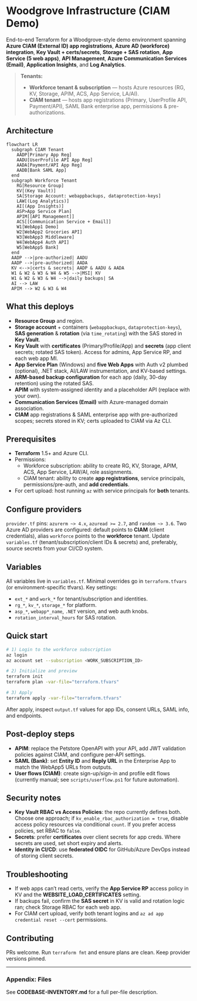 
# Woodgrove Infrastructure (CIAM Demo)

End-to-end Terraform for a Woodgrove-style demo environment spanning **Azure CIAM (External ID) app registrations**, **Azure AD (workforce) integration**, **Key Vault + certs/secrets**, **Storage + SAS rotation**, **App Service (5 web apps)**, **API Management**, **Azure Communication Services (Email)**, **Application Insights**, and **Log Analytics**.

> **Tenants:**
> - **Workforce tenant & subscription** — hosts Azure resources (RG, KV, Storage, APIM, ACS, App Service, LA/AI).
> - **CIAM tenant** — hosts app registrations (Primary, UserProfile API, Payment/API), SAML Bank enterprise app, permissions & pre-authorizations.

## Architecture
```mermaid
flowchart LR
  subgraph CIAM Tenant
    AADP[Primary App Reg]
    AADU[UserProfile API App Reg]
    AADA[Payment/API App Reg]
    AADB[Bank SAML App]
  end
  subgraph Workforce Tenant
    RG[Resource Group]
    KV[(Key Vault)]
    SA[Storage Account: webappbackups, dataprotection-keys]
    LAW[(Log Analytics)]
    AI[(App Insights)]
    ASP>App Service Plan]
    APIM[[API Management]]
    ACS[[Communication Service + Email]]
    W1[WebApp1 Demo]
    W2[WebApp2 Groceries API]
    W3[WebApp3 Middleware]
    W4[WebApp4 Auth API]
    W5[WebApp5 Bank]
  end
  AADP -->|pre-authorized| AADU
  AADP -->|pre-authorized| AADA
  KV <-->|certs & secrets| AADP & AADU & AADA
  W1 & W2 & W3 & W4 & W5 -->|MSI| KV
  W1 & W2 & W3 & W4 -->|daily backups| SA
  AI --> LAW
  APIM --> W2 & W3 & W4 
```

## What this deploys
- **Resource Group** and region.
- **Storage account** + containers (`webappbackups`, `dataprotection-keys`), **SAS generation** & **rotation** (via `time_rotating`) with the SAS stored in **Key Vault**.
- **Key Vault** with **certificates** (Primary/Profile/App) and **secrets** (app client secrets; rotated SAS token). Access for admins, App Service RP, and each web app MI.
- **App Service Plan** (Windows) and **five Web Apps** with Auth v2 plumbed (optional), .NET stack, AI/LAW instrumentation, and KV-based settings.
- **ARM-based backup configuration** for each app (daily, 30-day retention) using the rotated SAS.
- **APIM** with system-assigned identity and a placeholder API (replace with your own).
- **Communication Services (Email)** with Azure-managed domain association.
- **CIAM** app registrations & SAML enterprise app with pre-authorized scopes; secrets stored in KV; certs uploaded to CIAM via Az CLI.

## Prerequisites
- **Terraform** 1.5+ and Azure CLI.
- Permissions:
  - Workforce subscription: ability to create RG, KV, Storage, APIM, ACS, App Service, LAW/AI, role assignments.
  - CIAM tenant: ability to create **app registrations**, service principals, permissions/pre-auth, and **add credentials**.
- For cert upload: host running `az` with service principals for **both** tenants.

## Configure providers
`provider.tf` pins: `azurerm ~> 4.x`, `azuread >= 2.7`, and `random ~> 3.6`. Two Azure AD providers are configured: default points to **CIAM** (client credentials), alias `workforce` points to the **workforce** tenant. Update `variables.tf` (tenant/subscription/client IDs & secrets) and, preferably, source secrets from your CI/CD system.

## Variables
All variables live in `variables.tf`. Minimal overrides go in `terraform.tfvars` (or environment-specific tfvars). Key settings:
- `ext_*` and `work_*` for tenant/subscription and identities.
- `rg_*`, `kv_*`, `storage_*` for platform.
- `asp_*`, `webapp*_name`, `.NET` version, and web auth knobs.
- `rotation_interval_hours` for SAS rotation.

## Quick start
```bash
# 1) Login to the workforce subscription
az login
az account set --subscription <WORK_SUBSCRIPTION_ID>

# 2) Initialize and preview
terraform init
terraform plan -var-file="terraform.tfvars"

# 3) Apply
terraform apply -var-file="terraform.tfvars"
```
After apply, inspect `output.tf` values for app IDs, consent URLs, SAML info, and endpoints.

## Post-deploy steps
- **APIM**: replace the Petstore OpenAPI with your API, add JWT validation policies against CIAM, and configure per-API settings.
- **SAML (Bank)**: set **Entity ID** and **Reply URL** in the Enterprise App to match the WebApp5 URLs from outputs.
- **User flows (CIAM)**: create sign-up/sign-in and profile edit flows (currently manual; see `scripts/userflow.ps1` for future automation).

## Security notes
- **Key Vault RBAC vs Access Policies**: the repo currently defines both. Choose one approach; if `kv_enable_rbac_authorization = true`, disable access policy resources via conditional `count`. If you prefer access policies, set RBAC to `false`.
- **Secrets**: prefer **certificates** over client secrets for app creds. Where secrets are used, set short expiry and alerts.
- **Identity in CI/CD**: use **federated OIDC** for GitHub/Azure DevOps instead of storing client secrets.

## Troubleshooting
- If web apps can’t read certs, verify the **App Service RP** access policy in KV and the **WEBSITE_LOAD_CERTIFICATES** setting.
- If backups fail, confirm the **SAS secret** in KV is valid and rotation logic ran; check Storage RBAC for each web app.
- For CIAM cert upload, verify both tenant logins and `az ad app credential reset --cert` permissions.

## Contributing
PRs welcome. Run `terraform fmt` and ensure plans are clean. Keep provider versions pinned.

---

### Appendix: Files
See **CODEBASE-INVENTORY.md** for a full per-file description.
